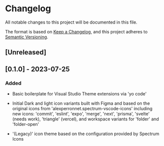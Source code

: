 # Changelog

All notable changes to this project will be documented in this file.

The format is based on [Keep a Changelog](https://keepachangelog.com/en/1.0.0/),
and this project adheres to [Semantic Versioning](https://semver.org/spec/v2.0.0.html).

## [Unreleased]

## [0.1.0] - 2023-07-25

### Added

- Basic boilerplate for Visual Studio Theme extensions via 'yo code'

- Initial Dark and light icon variants built with Figma and based on the
  original icons from 'alexperronnet.spectrum-vscode-icons' including new icons:
  'commit', 'eslint', 'expo', 'merge', 'next', 'prisma', 'svelte' (needs work),
  'triangle' (vercel), and workspace variants for 'folder' and 'folder-open'

- '(Legacy)' icon theme based on the configuration provided by Spectrum Icons
